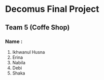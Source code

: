 <h1>Decomus Final Project</h1>
<h2>Team 5 (Coffe Shop)</h2>
<h3>Name :</h3>
<ol>
  <li>Ikhwanul Husna</li>
  <li>Erina</li>
  <li>Nabila</li>
  <li>Debi</li>
  <li>Shaka</li>
</ol>
